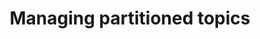 ---
id: admin-api-partitioned-topics
title: Managing partitioned topics
sidebar_label: Partitioned topics
---